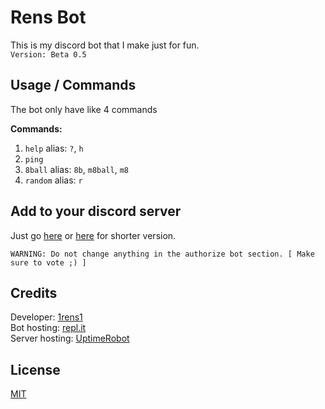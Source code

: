 # Rens Bot

This is my discord bot that I make just for fun.<br>
`Version: Beta 0.5`

## Usage / Commands

The bot only have like 4 commands

__Commands:__
1. `help` alias: `?`, `h`
2. `ping`
3. `8ball` alias: `8b`, `m8ball`, `m8`
4. `random` alias: `r`

## Add to your discord server
Just go [here](https://top.gg/bot/788673199956688906) or [here](https://discord.com/api/oauth2/authorize?client_id=788673199956688906&permissions=8&scope=bot) for shorter version.

```WARNING: Do not change anything in the authorize bot section. [ Make sure to vote ;) ]```

## Credits
Developer: [1rens1](https://github.com/1rens1/)<br>
Bot hosting: [repl.it](https://repl.it/)<br>
Server hosting: [UptimeRobot](https://uptimerobot.com)

## License
[MIT](https://github.com/1rens1/RensBot/blob/main/LICENSE/)
